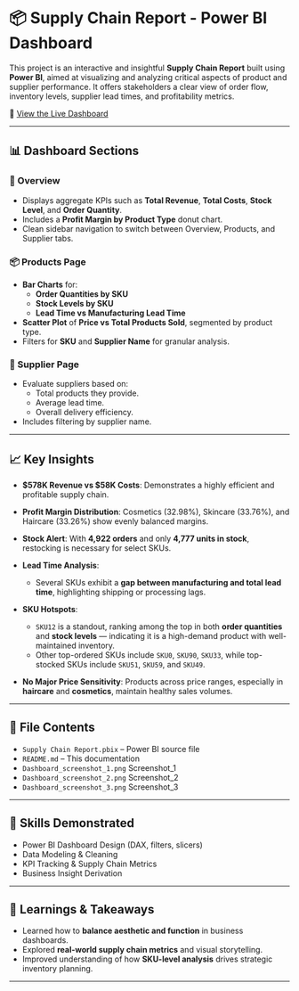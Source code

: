 # 📦 Supply Chain Report - Power BI Dashboard

This project is an interactive and insightful **Supply Chain Report** built using **Power BI**, aimed at visualizing and analyzing critical aspects of product and supplier performance. It offers stakeholders a clear view of order flow, inventory levels, supplier lead times, and profitability metrics.

🔗 [View the Live Dashboard](https://app.powerbi.com/view?r=eyJrIjoiNGY3YmNkNGItMjJmZS00NjUyLTlhYTgtNjk4NzFlOWI1ZDUxIiwidCI6ImI1OGFjNjEwLTFhNzEtNDE4MC1iNjJkLTQxMTYwZTM4MDdiZSIsImMiOjN9)

---

## 📊 Dashboard Sections

### 📍 Overview
- Displays aggregate KPIs such as **Total Revenue**, **Total Costs**, **Stock Level**, and **Order Quantity**.
- Includes a **Profit Margin by Product Type** donut chart.
- Clean sidebar navigation to switch between Overview, Products, and Supplier tabs.

### 📦 Products Page
- **Bar Charts** for:
  - **Order Quantities by SKU**
  - **Stock Levels by SKU**
  - **Lead Time vs Manufacturing Lead Time**
- **Scatter Plot** of **Price vs Total Products Sold**, segmented by product type.
- Filters for **SKU** and **Supplier Name** for granular analysis.

### 🧾 Supplier Page
- Evaluate suppliers based on:
  - Total products they provide.
  - Average lead time.
  - Overall delivery efficiency.
- Includes filtering by supplier name.

---

## 📈 Key Insights

- **$578K Revenue vs $58K Costs**: Demonstrates a highly efficient and profitable supply chain.
- **Profit Margin Distribution**: Cosmetics (32.98%), Skincare (33.76%), and Haircare (33.26%) show evenly balanced margins.
- **Stock Alert**: With **4,922 orders** and only **4,777 units in stock**, restocking is necessary for select SKUs.
- **Lead Time Analysis**:
  - Several SKUs exhibit a **gap between manufacturing and total lead time**, highlighting shipping or processing lags.
- **SKU Hotspots**:
  - `SKU12` is a standout, ranking among the top in both **order quantities** and **stock levels** — indicating it is a high-demand product with well-maintained inventory.
  - Other top-ordered SKUs include `SKU0`, `SKU90`, `SKU33`, while top-stocked SKUs include `SKU51`, `SKU59`, and `SKU49`.

- **No Major Price Sensitivity**: Products across price ranges, especially in **haircare** and **cosmetics**, maintain healthy sales volumes.

---

## 📂 File Contents

- `Supply Chain Report.pbix` – Power BI source file
- `README.md` – This documentation
- `Dashboard_screenshot_1.png` Screenshot_1
- `Dashboard_screenshot_2.png` Screenshot_2
- `Dashboard_screenshot_3.png` Screenshot_3

---

## 🎯 Skills Demonstrated

- Power BI Dashboard Design (DAX, filters, slicers)
- Data Modeling & Cleaning
- KPI Tracking & Supply Chain Metrics
- Business Insight Derivation

---

## 🧠 Learnings & Takeaways

- Learned how to **balance aesthetic and function** in business dashboards.
- Explored **real-world supply chain metrics** and visual storytelling.
- Improved understanding of how **SKU-level analysis** drives strategic inventory planning.

---

